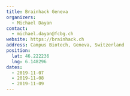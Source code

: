 ```yaml
---
title: Brainhack Geneva 
organizers: 
  - Michael Dayan
contact:
  - michael.dayan@fcbg.ch
website: https://brainhack.ch
address: Campus Biotech, Geneva, Switzerland
position:
  lat: 46.222236
  lng: 6.148296
dates:
  - 2019-11-07
  - 2019-11-08
  - 2019-11-09
---
```

